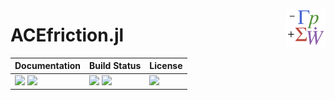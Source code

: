 <p align="right">
  <a href="https://acesuit.github.io/ACEfriction.jl/dev/">
    <img src="https://github.com/ACEsuit/ACEfriction.jl/blob/main/docs/src/assets/logo.png" alt="ACEfriction.jl logo"
         title="ACEfriction.jl" align="right" height="60"/>
  </a>
</p>

# ACEfriction.jl

| **Documentation**                                     | **Build Status**                                |  **License**                     |
|:------------------------------------------------------|:----------------------------------------------- |:-------------------------------- |
| [![][docs-img]][docs-url] [![][ddocs-img]][ddocs-url] | [![][ci-img]][ci-url] [![][ccov-img]][ccov-url] | [![][license-img]][license-url]  |

[ddocs-img]: https://img.shields.io/badge/docs-dev-blue.svg
[ddocs-url]: https://acesuit.github.io/ACEfriction.jl/dev/

[docs-img]: https://img.shields.io/badge/docs-stable-blue.svg
[docs-url]: https://acesuit.github.io/ACEfriction.jl/dev/

[ci-img]: https://github.com/ACEsuit/ACEfriction.jl/actions/workflows/Tests.yml/badge.svg
[ci-url]: https://github.com/ACEsuit/ACEfriction.jl/actions/workflows/CI.yml

[ccov-img]: https://codecov.io/gh/ACEsuit/ACEfriction.jl/branch/main/graph/badge.svg
[ccov-url]: https://codecov.io/gh/ACEsuit/ACEfriction.jl

[license-img]: https://img.shields.io/github/license/ACEsuit/ACEfriction.jl
[license-url]: https://github.com/ACEsuit/ACEfriction.jl/blob/main/LICENSE
